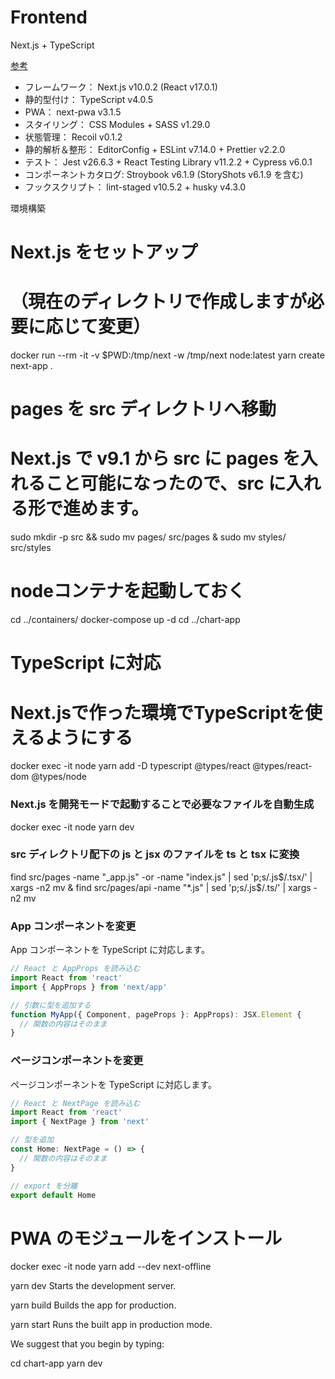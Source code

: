 # Frontend
Next.js + TypeScript

[参考](https://zenn.dev/higa/articles/d7bf3460dafb1734ef43)


- フレームワーク： Next.js v10.0.2 (React v17.0.1)
- 静的型付け： TypeScript v4.0.5
- PWA： next-pwa v3.1.5
- スタイリング： CSS Modules + SASS v1.29.0
- 状態管理： Recoil v0.1.2
- 静的解析＆整形： EditorConfig + ESLint v7.14.0 + Prettier v2.2.0
- テスト： Jest v26.6.3 + React Testing Library v11.2.2 + Cypress v6.0.1
- コンポーネントカタログ: Stroybook v6.1.9 (StoryShots v6.1.9 を含む)
- フックスクリプト： lint-staged v10.5.2 + husky v4.3.0


環境構築
# Next.js をセットアップ
# （現在のディレクトリで作成しますが必要に応じて変更）
docker run --rm -it -v $PWD:/tmp/next -w /tmp/next node:latest yarn create next-app .

# pages を src ディレクトリへ移動
# Next.js で v9.1 から src に pages を入れること可能になったので、src に入れる形で進めます。
sudo mkdir -p src && sudo mv pages/ src/pages & sudo mv styles/ src/styles
  
# nodeコンテナを起動しておく
cd ../containers/
docker-compose up -d
cd ../chart-app

# TypeScript に対応
# Next.jsで作った環境でTypeScriptを使えるようにする
docker exec -it node yarn add -D typescript @types/react @types/react-dom @types/node

### Next.js を開発モードで起動することで必要なファイルを自動生成
docker exec -it node yarn dev

### src ディレクトリ配下の js と jsx のファイルを ts と tsx に変換
find src/pages -name "_app.js" -or -name "index.js" | sed 'p;s/.js$/.tsx/' | xargs -n2 mv & find src/pages/api -name "*.js" | sed 'p;s/.js$/.ts/' | xargs -n2 mv

### App コンポーネントを変更
App コンポーネントを TypeScript に対応します。
```src/pages/_app.jsx
// React と AppProps を読み込む
import React from 'react'
import { AppProps } from 'next/app'

// 引数に型を追加する
function MyApp({ Component, pageProps }: AppProps): JSX.Element {
  // 関数の内容はそのまま
}
```

### ページコンポーネントを変更
ページコンポーネントを TypeScript に対応します。
```src/pages/index.jsx
// React と NextPage を読み込む
import React from 'react'
import { NextPage } from 'next'

// 型を追加
const Home: NextPage = () => {
  // 関数の内容はそのまま
}

// export を分離
export default Home
```

# PWA のモジュールをインストール
docker exec -it node yarn add --dev next-offline

  yarn dev
    Starts the development server.

  yarn build
    Builds the app for production.

  yarn start
    Runs the built app in production mode.

We suggest that you begin by typing:

  cd chart-app
  yarn dev
